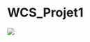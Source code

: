 # WCS_Projet1



<a href="https://benbonno.github.io/WCS_Projet1/"><img src="https://res.cloudinary.com/db2sa2bxv/image/upload/v1669978705/p1_wcs_ugzn0j.jpg" /></a>
